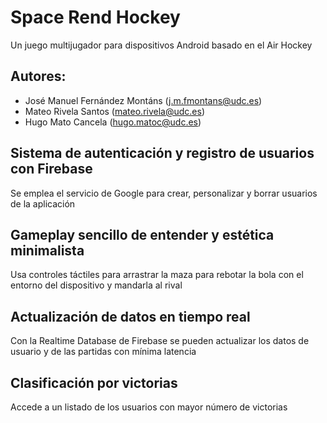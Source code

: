 # Space Rend Hockey

Un juego multijugador para dispositivos Android basado en el Air Hockey

## Autores:
- José Manuel Fernández Montáns (j.m.fmontans@udc.es)
- Mateo Rivela Santos (mateo.rivela@udc.es)
- Hugo Mato Cancela (hugo.matoc@udc.es)

## Sistema de autenticación y registro de usuarios con Firebase

Se emplea el servicio de Google para crear, personalizar y borrar usuarios de la aplicación

## Gameplay sencillo de entender y estética minimalista

Usa controles táctiles para arrastrar la maza para rebotar la bola con el entorno del dispositivo y mandarla al rival

## Actualización de datos en tiempo real

Con la Realtime Database de Firebase se pueden actualizar los datos de usuario y de las partidas con mínima latencia

## Clasificación por victorias

Accede a un listado de los usuarios con mayor número de victorias


